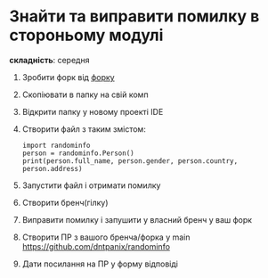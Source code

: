 # Знайти та виправити помилку в стороньому модулі
**складність**: середня

1. Зробити форк від [форку](https://github.com/dntpanix/randominfo)

2. Скопіювати в папку на свій комп

3. Відкрити папку у новому проекті IDE

4. Створити файл з таким змістом:
    ```
    import randominfo
    person = randominfo.Person()
    print(person.full_name, person.gender, person.country, person.address)
    ```
5. Запустити файл і отримати помилку

6. Створити бренч(гілку)

7. Виправити помилку і запушити у власний бренч у ваш форк

8. Створити ПР з вашого бренча/форка у main https://github.com/dntpanix/randominfo

9. Дати посилання на ПР у форму відповіді